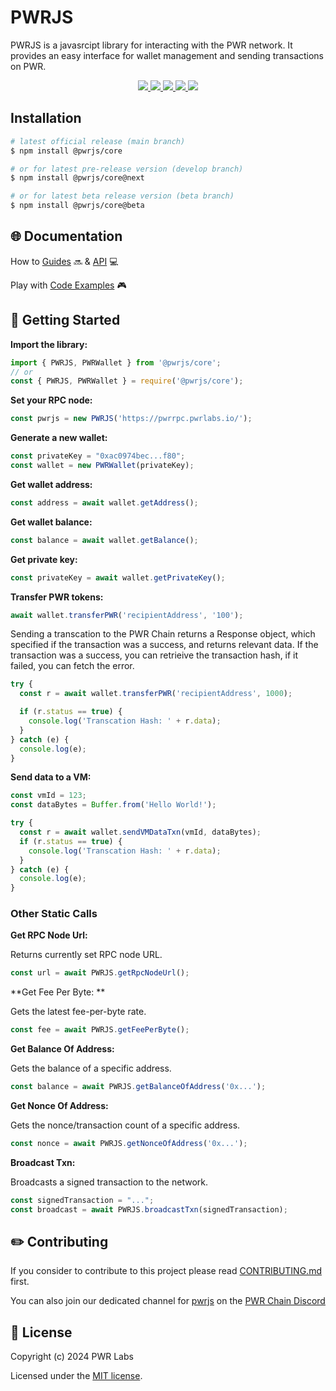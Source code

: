# PWRJS

PWRJS is a javasrcipt library for interacting with the PWR network. It provides an easy interface for wallet management and sending transactions on PWR.

<!-- primary badges -->
<p align="center">
  <a href="https://www.npmjs.com/package/@pwrjs/core">
    <img src='https://img.shields.io/npm/v/@pwrjs/core' />
  </a>
  <a href="https://www.npmjs.com/package/@pwrjs/core">
    <img src='https://img.shields.io/npm/dt/@pwrjs/core?color=blueviolet' />
  </a>
  <a href="https://github.com/pwrlabs/pwrjs/blob/main/LICENSE/">
    <img src="https://img.shields.io/badge/license-MIT-black">
  </a>
  <!-- <a href="https://github.com/pwrlabs/pwrjs/stargazers">
    <img src='https://img.shields.io/github/stars/pwrlabs/pwrjs?color=yellow' />
  </a> -->
  <a href="https://pwrlabs.io/">
    <img src="https://img.shields.io/badge/powered_by-PWR Chain-navy">
  </a>
  <a href="https://x.com/pwrlabs">
    <img src="https://img.shields.io/badge/follow_us-Twitter-blue">
  </a>
</p>

## Installation

```bash
# latest official release (main branch)
$ npm install @pwrjs/core

# or for latest pre-release version (develop branch)
$ npm install @pwrjs/core@next

# or for latest beta release version (beta branch)
$ npm install @pwrjs/core@beta
```

## 🌐 Documentation

How to [Guides](https://pwrlabs.io) 🔜 & [API](https://pwrlabs.io) 💻

Play with [Code Examples](https://github.com/keep-pwr-strong/pwr-components/) 🎮

## 💫 Getting Started

**Import the library:**

```ts
import { PWRJS, PWRWallet } from '@pwrjs/core';
// or
const { PWRJS, PWRWallet } = require('@pwrjs/core');
```

**Set your RPC node:**

```ts
const pwrjs = new PWRJS('https://pwrrpc.pwrlabs.io/');
```

**Generate a new wallet:**

```ts
const privateKey = "0xac0974bec...f80";
const wallet = new PWRWallet(privateKey);
```

**Get wallet address:**

```ts
const address = await wallet.getAddress();
```

**Get wallet balance:**

```ts
const balance = await wallet.getBalance();
```

**Get private key:**

```ts
const privateKey = await wallet.getPrivateKey();
```

**Transfer PWR tokens:**

```ts
await wallet.transferPWR('recipientAddress', '100');
```

Sending a transcation to the PWR Chain returns a Response object, which specified if the transaction was a success, and returns relevant data.
If the transaction was a success, you can retrieive the transaction hash, if it failed, you can fetch the error.

```ts
try {
  const r = await wallet.transferPWR('recipientAddress', 1000);

  if (r.status == true) {
    console.log('Transcation Hash: ' + r.data);
  }
} catch (e) {
  console.log(e);
}
```

**Send data to a VM:**

```ts
const vmId = 123;
const dataBytes = Buffer.from('Hello World!');

try {
  const r = await wallet.sendVMDataTxn(vmId, dataBytes);
  if (r.status == true) {
    console.log('Transcation Hash: ' + r.data);
  }
} catch (e) {
  console.log(e);
}
```

### Other Static Calls

**Get RPC Node Url:**

Returns currently set RPC node URL.

```ts
const url = await PWRJS.getRpcNodeUrl();
```

**Get Fee Per Byte: **

Gets the latest fee-per-byte rate.

```ts
const fee = await PWRJS.getFeePerByte();
```

**Get Balance Of Address:**

Gets the balance of a specific address.

```ts
const balance = await PWRJS.getBalanceOfAddress('0x...');
```

**Get Nonce Of Address:**

Gets the nonce/transaction count of a specific address.

```ts
const nonce = await PWRJS.getNonceOfAddress('0x...');
```

**Broadcast Txn:**

Broadcasts a signed transaction to the network.

```ts
const signedTransaction = "...";
const broadcast = await PWRJS.broadcastTxn(signedTransaction);
```

## ✏️ Contributing

If you consider to contribute to this project please read [CONTRIBUTING.md](https://github.com/pwrlabs/pwrjs/blob/main/CONTRIBUTING.md) first.

You can also join our dedicated channel for [pwrjs](https://discord.com/channels/793094838509764618/927918707613786162) on the [PWR Chain Discord](https://discord.com/invite/YgsdxEx3)

## 📜 License

Copyright (c) 2024 PWR Labs

Licensed under the [MIT license](https://github.com/pwrlabs/pwrjs/blob/main/LICENSE).
